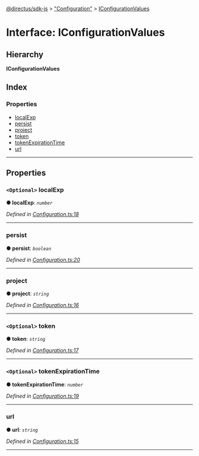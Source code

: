 [@directus/sdk-js](../README.md) > ["Configuration"](../modules/_configuration_.md) > [IConfigurationValues](../interfaces/_configuration_.iconfigurationvalues.md)

# Interface: IConfigurationValues

## Hierarchy

**IConfigurationValues**

## Index

### Properties

* [localExp](_configuration_.iconfigurationvalues.md#localexp)
* [persist](_configuration_.iconfigurationvalues.md#persist)
* [project](_configuration_.iconfigurationvalues.md#project)
* [token](_configuration_.iconfigurationvalues.md#token)
* [tokenExpirationTime](_configuration_.iconfigurationvalues.md#tokenexpirationtime)
* [url](_configuration_.iconfigurationvalues.md#url)

---

## Properties

<a id="localexp"></a>

### `<Optional>` localExp

**● localExp**: *`number`*

*Defined in [Configuration.ts:18](https://github.com/janbiasi/sdk-js/blob/a08c70e/src/Configuration.ts#L18)*

___
<a id="persist"></a>

###  persist

**● persist**: *`boolean`*

*Defined in [Configuration.ts:20](https://github.com/janbiasi/sdk-js/blob/a08c70e/src/Configuration.ts#L20)*

___
<a id="project"></a>

###  project

**● project**: *`string`*

*Defined in [Configuration.ts:16](https://github.com/janbiasi/sdk-js/blob/a08c70e/src/Configuration.ts#L16)*

___
<a id="token"></a>

### `<Optional>` token

**● token**: *`string`*

*Defined in [Configuration.ts:17](https://github.com/janbiasi/sdk-js/blob/a08c70e/src/Configuration.ts#L17)*

___
<a id="tokenexpirationtime"></a>

### `<Optional>` tokenExpirationTime

**● tokenExpirationTime**: *`number`*

*Defined in [Configuration.ts:19](https://github.com/janbiasi/sdk-js/blob/a08c70e/src/Configuration.ts#L19)*

___
<a id="url"></a>

###  url

**● url**: *`string`*

*Defined in [Configuration.ts:15](https://github.com/janbiasi/sdk-js/blob/a08c70e/src/Configuration.ts#L15)*

___

